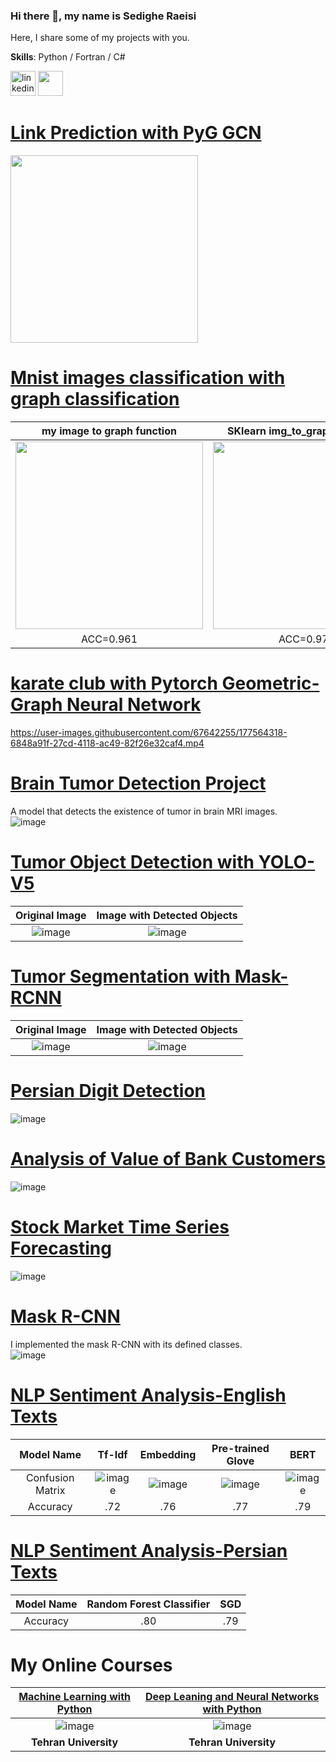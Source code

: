 ### Hi there 👋, my name is Sedighe Raeisi
Here, I share some of my projects with you.

**Skills**: Python / Fortran / C#



[<img src='https://cdn.jsdelivr.net/npm/simple-icons@3.0.1/icons/linkedin.svg' alt='linkedin' height='40'>](https://www.linkedin.com/in/sedighe-raeisi-684b9812b///) <a href="mailto:sedighe.raeisi@gmail.com?"><img src="https://user-images.githubusercontent.com/67642255/155072574-1a9ab065-b585-42e0-b5ee-e6e0db3b8ce8.png" height='40'/></a>

<!---[<img src='https://user-images.githubusercontent.com/67642255/155072574-1a9ab065-b585-42e0-b5ee-e6e0db3b8ce8.png' alt='Sedighe.raeisi@gmail.com' height='40'>](Sedighe.raeisi@gmail.com)[Dr. Sedighe Raeisi](mailto:sedighe.raeisi@gmail.com?subject=[GitHub]%20Source%20Han%20Sans)--->

# [Link Prediction with PyG GCN](https://github.com/Sedighe-Raeisi/Link-Prediction-with-Pytorch-GCN)


<img width="300" src="https://user-images.githubusercontent.com/67642255/198948936-f565ee08-7cbb-46f5-8194-b7660f7455b6.mp4"/>


# [Mnist images classification with graph classification](https://github.com/Sedighe-Raeisi/MNIST_with_Graph_Classification)

| my image to graph function | SKlearn img_to_graph command|  
|     :---:      |     :---:      |   
|<img src="https://user-images.githubusercontent.com/67642255/187020211-192b29fa-69c2-4f38-a1ba-201f4b2db5db.png" width="300" />|  <img src="https://user-images.githubusercontent.com/67642255/187020227-ffc38864-f464-4511-97a0-0d070952977d.png" width="300" />|
|     ACC=0.961      |     ACC=0.971      |    

# [karate club with Pytorch Geometric-Graph Neural Network ](https://github.com/Sedighe-Raeisi/karate_club_with_Pytorch_GCNConv)



https://user-images.githubusercontent.com/67642255/177564318-6848a91f-27cd-4118-ac49-82f26e32caf4.mp4



# [Brain Tumor Detection Project](https://github.com/Sedighe-Raeisi/Brain-tumor-detection)
A model that detects the existence of tumor in brain MRI images.  
![image](https://user-images.githubusercontent.com/67642255/143002834-f2f4c136-121c-4e73-b342-8181de70a878.png)

# [Tumor Object Detection with YOLO-V5](https://github.com/Sedighe-Raeisi/Tumor_Object_Detection)
| Original Image | Image with Detected Objects |   
|     :---:      |     :---:      |    
|![image](https://user-images.githubusercontent.com/67642255/152168246-0edd2560-b627-4146-8003-47bc50ecadfc.png)|![image](https://user-images.githubusercontent.com/67642255/152168288-b5122927-363e-4172-b2c3-af962159e762.png)|  

# [Tumor Segmentation with Mask-RCNN](https://github.com/Sedighe-Raeisi/Tumor-Segmentation-with-MRCNN)
| Original Image | Image with Detected Objects |   
|     :---:      |     :---:      |    
|![image](https://user-images.githubusercontent.com/67642255/154489767-2747ca12-48ac-43a2-a4f0-60eef29dbe37.png)|![image](https://user-images.githubusercontent.com/67642255/154489716-8ad042cd-51c0-4ae4-970c-56f9716241e6.png)|

# [Persian Digit Detection](https://github.com/Sedighe-Raeisi/Object_Detection_Persian_Digit_Detection)   
![image](https://user-images.githubusercontent.com/67642255/143003349-fd0997f9-d851-4d2c-844a-2ce93fd38d00.png)

# [Analysis of Value of Bank Customers](https://github.com/Sedighe-Raeisi/Analysis-of-value-of-bank-customers)   
![image](https://user-images.githubusercontent.com/67642255/143004823-9b0ba573-dedf-455d-bc8b-479217910f8d.png)   


# [Stock Market Time Series Forecasting](https://github.com/Sedighe-Raeisi/Stock-Market-Predicting-with-LSTM)   
 
 ![image](https://user-images.githubusercontent.com/67642255/145201142-8f9b28ac-d3bf-4a95-ac0a-121e6dd61b25.png)


<!--[![Alt Text](https://media1.giphy.com/media/112RGZxHnf9uTK/giphy.gif?cid=ecf05e471gydsjtkie7z4ltkxhcg76dognbkhnr2bbbotwlc&rid=giphy.gif&ct=g)]-->

 # [Mask R-CNN](https://github.com/Sedighe-Raeisi/Mask_R-CNN)    
I implemented the mask R-CNN with its defined classes.    
![image](https://user-images.githubusercontent.com/67642255/145722412-580e64fd-1d0b-4aa9-a763-9e367d49f911.png)

# [NLP Sentiment Analysis-English Texts](https://github.com/Sedighe-Raeisi/NLP-Sentiment-Analysis-)  
  
 
| Model Name| Tf-Idf | Embedding | Pre-trained Glove | BERT |   
|     :---:      |     :---:      |     :---:      |     :---:      |     :---:      |  
|Confusion Matrix|![image](https://user-images.githubusercontent.com/67642255/147255994-86dfae0f-117d-4053-a3b9-955a3866bbe8.png)|![image](https://user-images.githubusercontent.com/67642255/147254826-b1667de3-707b-4442-b976-790702c3c130.png)| ![image](https://user-images.githubusercontent.com/67642255/147206246-8aa4486c-25a2-43b2-860f-ff471ed59ec4.png) |![image](https://user-images.githubusercontent.com/67642255/147358075-16f9fd97-7729-40ca-a081-9bd85801a698.png)|  
| Accuracy | .72 | .76 | .77 | .79 |

# [NLP Sentiment Analysis-Persian Texts](https://github.com/Sedighe-Raeisi/NLP_with_Dijikala_dataset)

| Model Name| Random Forest Classifier  | SGD |     
|     :---:      |     :---:      |     :---:      |  
| Accuracy | .80 | .79 |   



 
# My Online Courses
| [Machine Learning with Python](https://mooc.ut.ac.ir/course/detail/49-/228-python)| [Deep Leaning and Neural Networks with Python](https://mooc.ut.ac.ir/course/detail/49-%D9%85%D9%87%D9%86%D8%AF%D8%B3%DB%8C-%D8%A8%D8%B1%D9%82-%D9%88-%DA%A9%D8%A7%D9%85%D9%BE%DB%8C%D9%88%D8%AA%D8%B1/264-%DB%8C%D8%A7%D8%AF%DA%AF%DB%8C%D8%B1%DB%8C-%D8%B9%D9%85%DB%8C%D9%82-%D9%88-%D8%B4%D8%A8%DA%A9%D9%87-%D9%87%D8%A7%DB%8C-%D8%B9%D8%B5%D8%A8%DB%8C-%D8%A8%D8%A7-%D9%BE%D8%A7%DB%8C%D8%AA%D9%88%D9%86) |
|     :---:      |     :---:      |
|![image](https://user-images.githubusercontent.com/67642255/145722436-7fdd033d-e7c9-45ee-9a0b-789225331103.png)|![image](https://user-images.githubusercontent.com/67642255/153899442-76f666bb-dc77-457a-91d0-9d5ec563712b.png)|
|**Tehran University**|**Tehran University**|

<!--[![image](https://user-images.githubusercontent.com/67642255/143018913-e0823973-999f-4f96-9589-27c90639d7b7.png)]::-->



